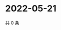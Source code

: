 # 2022-05-21

共 0 条

<!-- BEGIN WEIBO -->
<!-- 最后更新时间 Sat May 21 2022 16:16:38 GMT+0800 (China Standard Time) -->

<!-- END WEIBO -->
